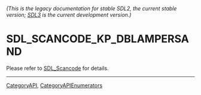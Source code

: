 ###### (This is the legacy documentation for stable SDL2, the current stable version; [SDL3](https://wiki.libsdl.org/SDL3/) is the current development version.)
# SDL_SCANCODE_KP_DBLAMPERSAND

Please refer to [SDL_Scancode](SDL_Scancode) for details.

----
[CategoryAPI](CategoryAPI), [CategoryAPIEnumerators](CategoryAPIEnumerators)

